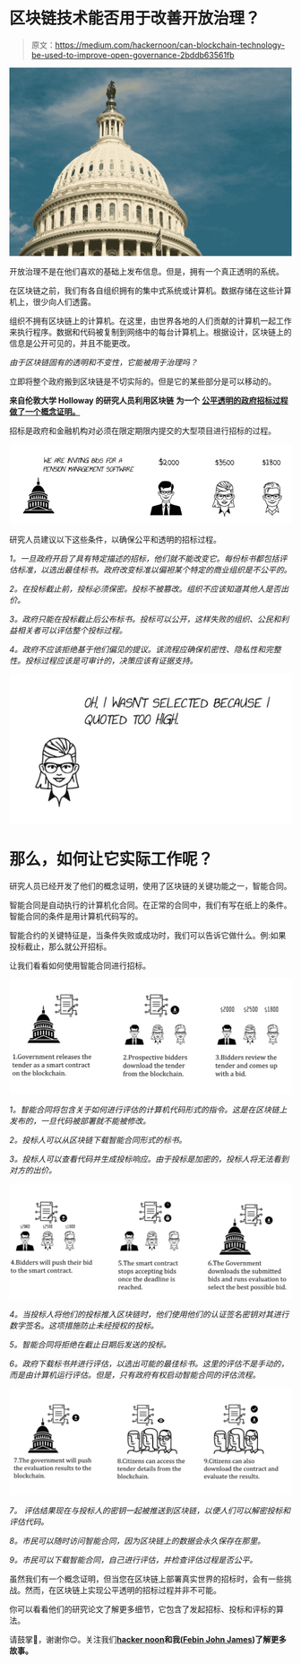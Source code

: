 # 区块链技术能否用于改善开放治理？

> 原文：<https://medium.com/hackernoon/can-blockchain-technology-be-used-to-improve-open-governance-2bddb63561fb>

![](img/0c78cb91a25eb74df87a9bc93a03c7ae.png)

开放治理不是在他们喜欢的基础上发布信息。但是，拥有一个真正透明的系统。

在区块链之前，我们有各自组织拥有的集中式系统或计算机。数据存储在这些计算机上，很少向人们透露。

组织不拥有区块链上的计算机。在这里，由世界各地的人们贡献的计算机一起工作来执行程序。数据和代码被复制到网络中的每台计算机上。根据设计，区块链上的信息是公开可见的，并且不能更改。

*由于区块链固有的透明和不变性，它能被用于治理吗？*

立即将整个政府搬到区块链是不切实际的。但是它的某些部分是可以移动的。

**来自伦敦大学 Holloway 的研究人员利用区块链** **为一个** [**公平透明的政府招标过程做了一个概念证明。**](https://arxiv.org/pdf/1805.05844.pdf)

招标是政府和金融机构对必须在限定期限内提交的大型项目进行招标的过程。

![](img/f4e1c3facfdde336d005dcc5bbe13b7e.png)

研究人员建议以下这些条件，以确保公平和透明的招标过程。

*1。一旦政府开启了具有特定描述的招标，他们就不能改变它。每份标书都包括评估标准，以选出最佳标书。政府改变标准以偏袒某个特定的商业组织是不公平的。*

*2。在投标截止前，投标必须保密。投标不被篡改。组织不应该知道其他人是否出价。*

*3。政府只能在投标截止后公布标书。投标可以公开，这样失败的组织、公民和利益相关者可以评估整个投标过程。*

*4。政府不应该拒绝基于他们偏见的提议。该流程应确保机密性、隐私性和完整性。投标过程应该是可审计的，决策应该有证据支持。*

![](img/38cf83ab407d1bb26e85a9df0efa9370.png)

# 那么，如何让它实际工作呢？

研究人员已经开发了他们的概念证明，使用了区块链的关键功能之一，智能合同。

智能合同是自动执行的计算机化合同。在正常的合同中，我们有写在纸上的条件。智能合同的条件是用计算机代码写的。

智能合约的关键特征是，当条件失败或成功时，我们可以告诉它做什么。例:如果投标截止，那么就公开招标。

让我们看看如何使用智能合同进行招标。

![](img/3ae184c610a616caa25f9b20fcee9ce5.png)

*1。智能合同将包含关于如何进行评估的计算机代码形式的指令。这是在区块链上发布的，一旦代码被部署就不能被修改。*

*2。投标人可以从区块链下载智能合同形式的标书。*

*3。投标人可以查看代码并生成投标响应。由于投标是加密的，投标人将无法看到对方的出价。*

![](img/3caf805fc3d24dfa12de5f2ed530c183.png)

*4。当投标人将他们的投标推入区块链时，他们使用他们的认证签名密钥对其进行数字签名。这项措施防止未经授权的投标。*

*5。智能合同将拒绝在截止日期后发送的投标。*

*6。政府下载标书并进行评估，以选出可能的最佳标书。这里的评估不是手动的，而是由计算机运行评估。但是，只有政府有权启动智能合同的评估流程。*

![](img/c063eefde12e7ac7263f9698b4394225.png)

*7。* *评估结果现在与投标人的密钥一起被推送到区块链，以便人们可以解密投标和评估代码。*

*8。市民可以随时访问智能合同，因为区块链上的数据会永久保存在那里。*

*9。市民可以下载智能合同，自己进行评估，并检查评估过程是否公平。*

虽然我们有一个概念证明，但当您在区块链上部署真实世界的招标时，会有一些挑战。然而，在区块链上实现公平透明的招标过程并非不可能。

你可以看看他们的研究论文了解更多细节，它包含了发起招标、投标和评标的算法。

请鼓掌👏，谢谢你😊。关注我们[**hacker noon**](http://hackernoon.com)**和我(**[**Febin John James**](https://medium.com/u/75a616711f4e?source=post_page-----2bddb63561fb--------------------------------)**)了解更多故事。**